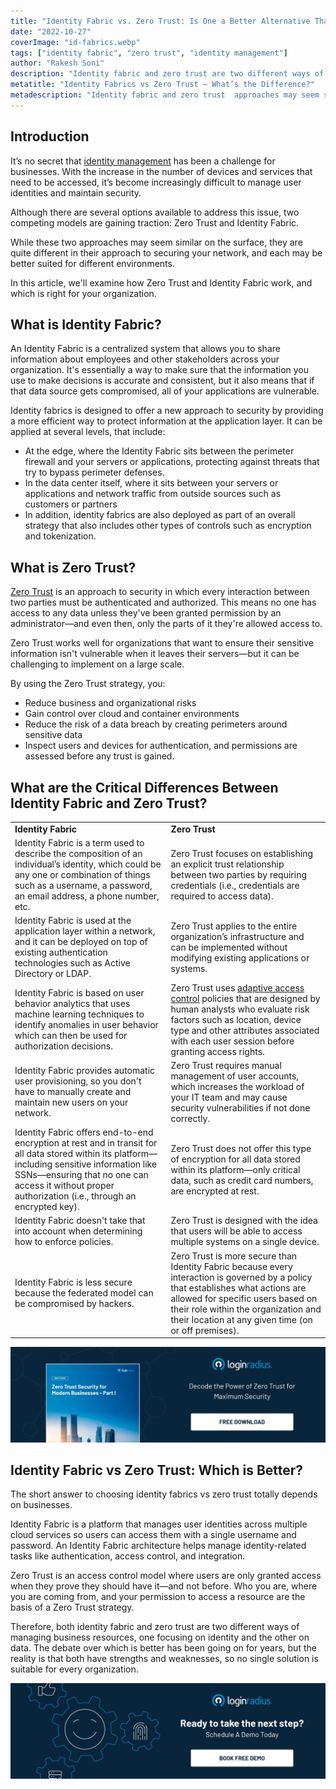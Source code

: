 ```yaml
---
title: "Identity Fabric vs. Zero Trust: Is One a Better Alternative Than The Other?"
date: "2022-10-27"
coverImage: "id-fabrics.webp"
tags: ["identity fabric", "zero trust", "identity management"]
author: "Rakesh Soni"
description: "Identity fabric and zero trust are two different ways of managing business resources, one focusing on identity and the other on data. This blog will help you understand the difference between the two approaches and their benefits for your organization's security strategy."
metatitle: "Identity Fabrics vs Zero Trust – What’s the Difference?"
metadescription: "Identity fabric and zero trust  approaches may seem similar on the surface. In this article, we'll examine how both work, and which is right for your organization."
---
```


## Introduction

It’s no secret that [identity management](https://www.loginradius.com/blog/identity/identity-management-in-cloud-computing/) has been a challenge for businesses. With the increase in the number of devices and services that need to be accessed, it’s become increasingly difficult to manage user identities and maintain security.

Although there are several options available to address this issue, two competing models are gaining traction: Zero Trust and Identity Fabric.

While these two approaches may seem similar on the surface, they are quite different in their approach to securing your network, and each may be better suited for different environments.

In this article, we'll examine how Zero Trust and Identity Fabric work, and which is right for your organization.


## What is Identity Fabric? 

An Identity Fabric is a centralized system that allows you to share information about employees and other stakeholders across your organization. It's essentially a way to make sure that the information you use to make decisions is accurate and consistent, but it also means that if that data source gets compromised, all of your applications are vulnerable.

Identity fabrics is designed to offer a new approach to security by providing a more efficient way to protect information at the application layer. It can be applied at several levels, that include:



* At the edge, where the Identity Fabric sits between the perimeter firewall and your servers or applications, protecting against threats that try to bypass perimeter defenses.
* In the data center itself, where it sits between your servers or applications and network traffic from outside sources such as customers or partners
* In addition, identity fabrics are also deployed as part of an overall strategy that also includes other types of controls such as encryption and tokenization.


## What is Zero Trust? 

[Zero Trust](https://www.loginradius.com/blog/identity/beginners-guide-zero-trust-security/) is an approach to security in which every interaction between two parties must be authenticated and authorized. This means no one has access to any data unless they've been granted permission by an administrator—and even then, only the parts of it they're allowed access to. 

Zero Trust works well for organizations that want to ensure their sensitive information isn't vulnerable when it leaves their servers—but it can be challenging to implement on a large scale.

By using the Zero Trust strategy, you:

* Reduce business and organizational risks
* Gain control over cloud and container environments
* Reduce the risk of a data breach by creating perimeters around sensitive data
* Inspect users and devices for authentication, and permissions are assessed before any trust is gained.


## What are the Critical Differences Between Identity Fabric and Zero Trust?


<table>
  <tr>
   <td><strong>Identity Fabric</strong>
   </td>
   <td><strong>Zero Trust</strong>
   </td>
  </tr>
  <tr>
   <td>Identity Fabric is a term used to describe the composition of an individual’s identity, which could be any one or combination of things such as a username, a password, an email address, a phone number, etc.
   </td>
   <td>Zero Trust focuses on establishing an explicit trust relationship between two parties by requiring credentials (i.e., credentials are required to access data).
   </td>
  </tr>
  <tr>
   <td>Identity Fabric is used at the application layer within a network, and it can be deployed on top of existing authentication technologies such as Active Directory or LDAP.
   </td>
   <td>Zero Trust applies to the entire organization’s infrastructure and can be implemented without modifying existing applications or systems.
   </td>
  </tr>
  <tr>
   <td>Identity Fabric is based on user behavior analytics that uses machine learning techniques to identify anomalies in user behavior which can then be used for authorization decisions.
   </td>
   <td>Zero Trust uses <a href="https://www.loginradius.com/blog/identity/adaptive-authentication/">adaptive access control</a> policies that are designed by human analysts who evaluate risk factors such as location, device type and other attributes associated with each user session before granting access rights.
   </td>
  </tr>
  <tr>
   <td>Identity Fabric provides automatic user provisioning, so you don't have to manually create and maintain new users on your network.
   </td>
   <td>Zero Trust requires manual management of user accounts, which increases the workload of your IT team and may cause security vulnerabilities if not done correctly.
   </td>
  </tr>
  <tr>
   <td>Identity Fabric offers end-to-end encryption at rest and in transit for all data stored within its platform—including sensitive information like SSNs—ensuring that no one can access it without proper authorization (i.e., through an encrypted key).
   </td>
   <td>Zero Trust does not offer this type of encryption for all data stored within its platform—only critical data, such as credit card numbers, are encrypted at rest.
   </td>
  </tr>
  <tr>
   <td>Identity Fabric doesn't take that into account when determining how to enforce policies.
   </td>
   <td>Zero Trust is designed with the idea that users will be able to access multiple systems on a single device.
   </td>
  </tr>
  <tr>
   <td>Identity Fabric is less secure because the federated model can be compromised by hackers.
   </td>
   <td>Zero Trust is more secure than Identity Fabric because every interaction is governed by a policy that establishes what actions are allowed for specific users based on their role within the organization and their location at any given time (on or off premises).
   </td>
  </tr>
</table>


[![WP-Zero-Trust-Security-1](WP-Zero-Trust-Security-1.webp)](https://www.loginradius.com/resource/zero-trust-security/)


## Identity Fabric vs Zero Trust: Which is Better?

The short answer to choosing identity fabrics vs zero trust totally depends on businesses.

Identity Fabric is a platform that manages user identities across multiple cloud services so users can access them with a single username and password. An Identity Fabric architecture helps manage identity-related tasks like authentication, access control, and integration. 

Zero Trust is an access control model where users are only granted access when they prove they should have it—and not before. Who you are, where you are coming from, and your permission to access a resource are the basis of a Zero Trust strategy.

Therefore, both identity fabric and zero trust are two different ways of managing business resources, one focusing on identity and the other on data. The debate over which is better has been going on for years, but the reality is that both have strengths and weaknesses, so no single solution is suitable for every organization.





[![book-a-demo-loginradius](../../assets/book-a-demo-loginradius.webp)](https://www.loginradius.com/contact-us?utm_source=blog&utm_medium=web&utm_campaign=difference-between-identity-fabrics-zero-trust)
